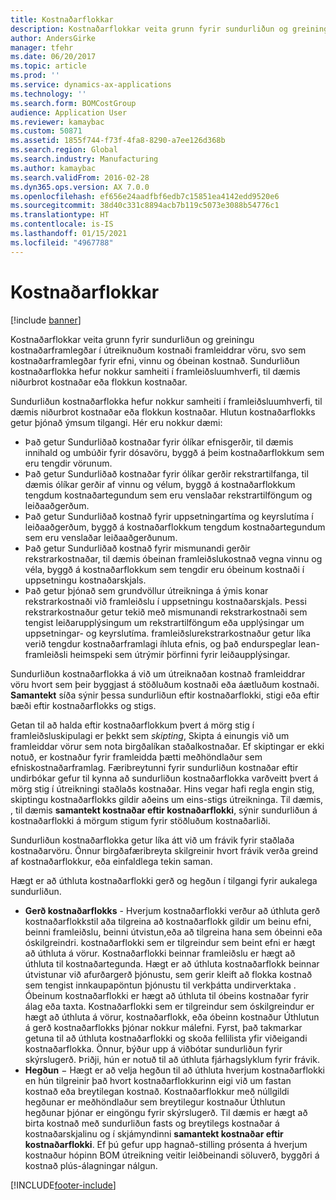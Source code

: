 ```yaml
---
title: Kostnaðarflokkar
description: Kostnaðarflokkar veita grunn fyrir sundurliðun og greiningu kostnaðarframlegðar í útreiknuðum kostnaði framleiddrar vöru, svo sem kostnaðarframlegðar fyrir efni, vinnu og óbeinan kostnað. Sundurliðun kostnaðarflokka hefur nokkur samheiti í framleiðsluumhverfi, til dæmis niðurbrot kostnaðar eða flokkun kostnaðar.
author: AndersGirke
manager: tfehr
ms.date: 06/20/2017
ms.topic: article
ms.prod: ''
ms.service: dynamics-ax-applications
ms.technology: ''
ms.search.form: BOMCostGroup
audience: Application User
ms.reviewer: kamaybac
ms.custom: 50871
ms.assetid: 1855f744-f73f-4fa8-8290-a7ee126d368b
ms.search.region: Global
ms.search.industry: Manufacturing
ms.author: kamaybac
ms.search.validFrom: 2016-02-28
ms.dyn365.ops.version: AX 7.0.0
ms.openlocfilehash: ef656e24aadfbf6edb7c15851ea4142edd9520e6
ms.sourcegitcommit: 38d40c331c8894acb7b119c5073e3088b54776c1
ms.translationtype: HT
ms.contentlocale: is-IS
ms.lasthandoff: 01/15/2021
ms.locfileid: "4967788"
---
```

# <a name="cost-groups"></a>Kostnaðarflokkar

[!include [banner](../includes/banner.md)]

Kostnaðarflokkar veita grunn fyrir sundurliðun og greiningu kostnaðarframlegðar í útreiknuðum kostnaði framleiddrar vöru, svo sem kostnaðarframlegðar fyrir efni, vinnu og óbeinan kostnað. Sundurliðun kostnaðarflokka hefur nokkur samheiti í framleiðsluumhverfi, til dæmis niðurbrot kostnaðar eða flokkun kostnaðar. 

Sundurliðun kostnaðarflokka hefur nokkur samheiti í framleiðsluumhverfi, til dæmis niðurbrot kostnaðar eða flokkun kostnaðar. Hlutun kostnaðarflokks getur þjónað ýmsum tilgangi. Hér eru nokkur dæmi:

-   Það getur Sundurliðað kostnaðar fyrir ólíkar efnisgerðir, til dæmis innihald og umbúðir fyrir dósavöru, byggð á þeim kostnaðarflokkum sem eru tengdir vörunum.
-   Það getur Sundurliðað kostnaðar fyrir ólíkar gerðir rekstrartilfanga, til dæmis ólíkar gerðir af vinnu og vélum, byggð á kostnaðarflokkum tengdum kostnaðartegundum sem eru venslaðar rekstrartilföngum og leiðaaðgerðum.
-   Það getur Sundurliðað kostnað fyrir uppsetningartíma og keyrslutíma í leiðaaðgerðum, byggð á kostnaðarflokkum tengdum kostnaðartegundum sem eru venslaðar leiðaaðgerðunum.
-   Það getur Sundurliðað kostnað fyrir mismunandi gerðir rekstrarkostnaðar, til dæmis óbeinan framleiðslukostnað vegna vinnu og véla, byggð á kostnaðarflokkum sem tengdir eru óbeinum kostnaði í uppsetningu kostnaðarskjals.
-   Það getur þjónað sem grundvöllur útreikninga á ýmis konar rekstrarkostnaði við framleiðslu í uppsetningu kostnaðarskjals. Þessi rekstrarkostnaður getur tekið með mismunandi rekstrarkostnaði sem tengist leiðarupplýsingum um rekstrartilföngum eða upplýsingar um uppsetningar- og keyrslutíma. framleiðslurekstrarkostnaður getur líka verið tengdur kostnaðarframlagi íhluta efnis, og það endurspeglar lean-framleiðsli heimspeki sem útrýmir þörfinni fyrir leiðaupplýsingar.

Sundurliðun kostnaðarflokka á við um útreiknaðan kostnað framleiddrar vöru hvort sem þeir byggjast á stöðluðum kostnaði eða áætluðum kostnaði. **Samantekt** síða sýnir þessa sundurliðun eftir kostnaðarflokki, stigi eða eftir bæði eftir kostnaðarflokks og stigs. 

Getan til að halda eftir kostnaðarflokkum þvert á mörg stig í framleiðsluskipulagi er þekkt sem *skipting*, Skipta á einungis við um framleiddar vörur sem nota birgðalíkan staðalkostnaðar. Ef skiptingar er ekki notuð, er kostnaður fyrir framleidda þætti meðhöndlaður sem efniskostnaðarframlag. Færibreytunni fyrir sundurliðun kostnaðar eftir undirbókar gefur til kynna að sundurliðun kostnaðarflokka varðveitt þvert á mörg stig í útreikningi staðlaðs kostnaðar. Hins vegar hafi regla engin stig, skiptingu kostnaðarflokks gildir aðeins um eins-stigs útreikninga. Til dæmis, , til dæmis **samantekt kostnaðar eftir kostnaðarflokki**, sýnir sundurliðun á kostnaðarflokki á mörgum stigum fyrir stöðluðum kostnaðarliði. 

Sundurliðun kostnaðarflokka getur líka átt við um frávik fyrir staðlaða kostnaðarvöru. Önnur birgðafæribreyta skilgreinir hvort frávik verða greind af kostnaðarflokkur, eða einfaldlega tekin saman. 

Hægt er að úthluta kostnaðarflokki gerð og hegðun í tilgangi fyrir aukalega sundurliðun.

-   **Gerð kostnaðarflokks** - Hverjum kostnaðarflokki verður að úthluta gerð kostnaðarflokkstil aða tilgreina að kostnaðarflokk gildir um beinu efni, beinni framleiðslu, beinni útvistun,eða að tilgreina hana sem óbeinni eða óskilgreindri. kostnaðarflokki sem er tilgreindur sem beint efni er hægt að úthluta á vörur. Kostnaðarflokki beinnar framleiðslu er hægt að úthluta til kostnaðartegunda. Hægt er að úthluta kostnaðarflokk beinnar útvistunar við afurðargerð þjónustu, sem gerir kleift að flokka kostnað sem tengist innkaupapöntun þjónustu til verkþátta undirverktaka . Óbeinum kostnaðarflokki er hægt að úthluta til óbeins kostnaðar fyrir álag eða taxta. Kostnaðarflokki sem er tilgreindur sem óskilgreindur er hægt að úthluta á vörur, kostnaðarflokk, eða óbeinn kostnaður Úthlutun á gerð kostnaðarflokks þjónar nokkur málefni. Fyrst, það takmarkar getuna til að úthluta kostnaðarflokki og skoða fellilista yfir viðeigandi kostnaðarflokka. Önnur, býður upp á viðbótar sundurliðun fyrir skýrslugerð. Þriðji, hún er notuð til að úthluta fjárhagslyklum fyrir frávik.
-   **Hegðun** − Hægt er að velja hegðun til að úthluta hverjum kostnaðarflokki en hún tilgreinir það hvort kostnaðarflokkurinn eigi við um fastan kostnað eða breytilegan kostnað. Kostnaðarflokkur með núllgildi hegðunar er meðhöndlaður sem breytilegur kostnaður Úthlutun hegðunar þjónar er eingöngu fyrir skýrslugerð. Til dæmis er hægt að birta kostnað með sundurliðun fasts og breytilegs kostnaðar á kostnaðarskjalinu og í skjámyndinni **samantekt kostnaðar eftir kostnaðarflokki**. Ef þú gefur upp hagnað-stilling prósenta á hverjum kostnaður hópinn BOM útreikning veitir leiðbeinandi söluverð, byggðri á kostnað plús-álagningar nálgun.






[!INCLUDE[footer-include](../../includes/footer-banner.md)]